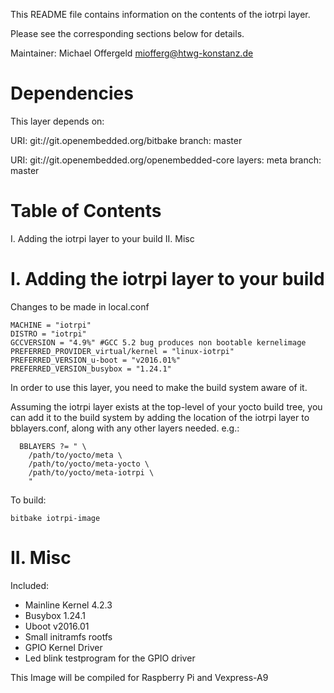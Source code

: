 This README file contains information on the contents of the
iotrpi layer.

Please see the corresponding sections below for details.

Maintainer: Michael Offergeld <miofferg@htwg-konstanz.de>

Dependencies
============

This layer depends on:

  URI: git://git.openembedded.org/bitbake
  branch: master

  URI: git://git.openembedded.org/openembedded-core
  layers: meta
  branch: master


Table of Contents
=================

  I. Adding the iotrpi layer to your build
 II. Misc


I. Adding the iotrpi layer to your build
=================================================

Changes to be made in local.conf

```
MACHINE = "iotrpi"
DISTRO = "iotrpi"
GCCVERSION = "4.9%" #GCC 5.2 bug produces non bootable kernelimage 
PREFERRED_PROVIDER_virtual/kernel = "linux-iotrpi"
PREFERRED_VERSION_u-boot = "v2016.01%"
PREFERRED_VERSION_busybox = "1.24.1"
```

In order to use this layer, you need to make the build system aware of
it.

Assuming the iotrpi layer exists at the top-level of your
yocto build tree, you can add it to the build system by adding the
location of the iotrpi layer to bblayers.conf, along with any
other layers needed. e.g.:
```
  BBLAYERS ?= " \
    /path/to/yocto/meta \
    /path/to/yocto/meta-yocto \
    /path/to/yocto/meta-iotrpi \
    "
```
To build:

```bitbake iotrpi-image```

II. Misc
========

Included:

* Mainline Kernel 4.2.3
* Busybox 1.24.1
* Uboot v2016.01
* Small initramfs rootfs
* GPIO Kernel Driver
* Led blink testprogram for the GPIO driver

This Image will be compiled for Raspberry Pi and Vexpress-A9


